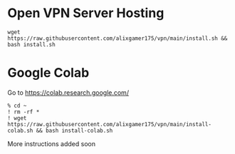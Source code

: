 # Open VPN Server Hosting
```
wget https://raw.githubusercontent.com/alixgamer175/vpn/main/install.sh && bash install.sh
```
# Google Colab
Go to https://colab.research.google.com/  
```
% cd ~
! rm -rf *
! wget https://raw.githubusercontent.com/alixgamer175/vpn/main/install-colab.sh && bash install-colab.sh
```
More instructions added soon
